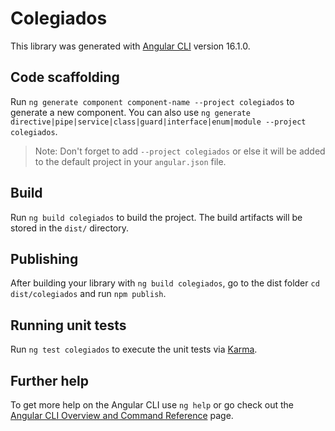 # Colegiados

This library was generated with [Angular CLI](https://github.com/angular/angular-cli) version 16.1.0.

## Code scaffolding

Run `ng generate component component-name --project colegiados` to generate a new component. You can also use `ng generate directive|pipe|service|class|guard|interface|enum|module --project colegiados`.
> Note: Don't forget to add `--project colegiados` or else it will be added to the default project in your `angular.json` file. 

## Build

Run `ng build colegiados` to build the project. The build artifacts will be stored in the `dist/` directory.

## Publishing

After building your library with `ng build colegiados`, go to the dist folder `cd dist/colegiados` and run `npm publish`.

## Running unit tests

Run `ng test colegiados` to execute the unit tests via [Karma](https://karma-runner.github.io).

## Further help

To get more help on the Angular CLI use `ng help` or go check out the [Angular CLI Overview and Command Reference](https://angular.io/cli) page.
